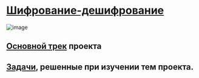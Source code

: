 # [Шифрование-дешифрование](https://hyperskill.org/projects/279?track=18)

![image](https://user-images.githubusercontent.com/99810114/219961329-d6f896bf-796d-4d36-b2db-7866e40b247a.png)

## [Основной трек](https://github.com/ILYA-NASA/Encryption-Decryption/tree/master/Encryption-Decryption%20(Kotlin)) проекта

## [Задачи](https://github.com/ILYA-NASA/Encryption-Decryption/tree/master/Topics), решенные при изучении тем проекта. 

